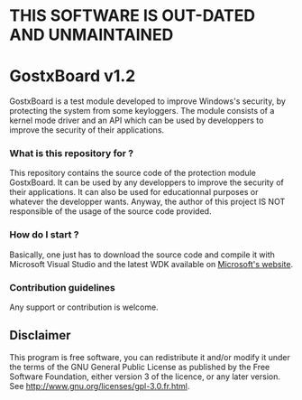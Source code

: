 
# THIS SOFTWARE IS OUT-DATED AND UNMAINTAINED

# GostxBoard v1.2 #

GostxBoard is a test module developed to improve Windows's security, by protecting the system from some keyloggers. The module consists of a kernel mode driver and an API which can be used by developpers to improve the security of their applications. 


### What is this repository for ? ###

This repository contains the source code of the protection module GostxBoard. It can be used by any developpers to improve the security of their applications. It can also be used for educationnal purposes or whatever the developper wants. Anyway, the author of this project IS NOT responsible of the usage of the source code provided. 

### How do I start ? ###

Basically, one just has to download the source code and compile it with Microsoft Visual Studio and the latest WDK available on [Microsoft's website](https://msdn.microsoft.com/fr-fr/windows/hardware/hh852365.aspx). 

### Contribution guidelines ###

Any support or contribution is welcome.

## Disclaimer 
This program is free software, you can redistribute it and/or modify it under the terms of the GNU General Public License as published by the Free Software Foundation, either version 3 of the licence, or any later version. See <http://www.gnu.org/licenses/gpl-3.0.fr.html>.		